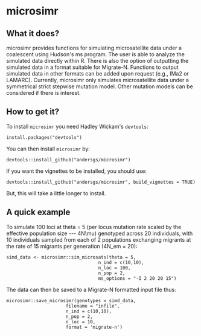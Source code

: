 # microsimr

## What it does?

microsimr provides functions for simulating microsatellite data under
a coalescent using Hudson's ms program. The user is able to analyze
the simulated data directly within R. There is also the option of
outputting the simulated data in a format suitable for Migrate-N.
Functions to output simulated data in other formats can be added
upon request (e.g., IMa2 or LAMARC). Currently, microsimr only
simulates microsatellite data under a symmetrical strict stepwise
mutation model. Other mutation models can be considered if there is
interest.

## How to get it?

To install `microsimr` you need Hadley Wickam's `devtools`:

    install.packages("devtools")
  
You can then install `microsimr` by:

    devtools::install_github("andersgs/microsimr")

If you want the vignettes to be installed, you should use:

    devtools::install_github("andersgs/microsimr", build_vignettes = TRUE)
  
But, this will take a little longer to install.

## A quick example

To simulate 100 loci at theta = 5 (per locus mutation rate scaled by the 
effective population size --- 4N\mu) genotyped across 20 individuals, with
10 individuals sampled from each of 2 populations exchanging migrants at the
rate of 15 migrants per generation (4N_em = 20):

    simd_data <- microsimr::sim_microsats(theta = 5,
                                      n_ind = c(10,10),
                                      n_loc = 100,
                                      n_pop = 2,
                                      ms_options = "-I 2 20 20 15")
                                      
The data can then be saved to a Migrate-N formatted input file thus:

    microsimr::save_microsimr(genotypes = simd_data,
                          filename = "infile",
                          n_ind = c(10,10),
                          n_pop = 2,
                          n_loc = 10,
                          format = 'migrate-n')
